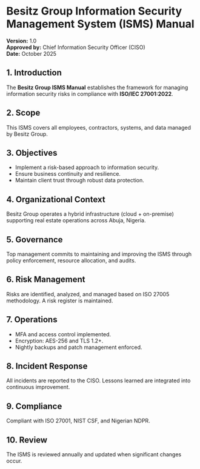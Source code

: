 # Besitz Group Information Security Management System (ISMS) Manual
**Version:** 1.0  
**Approved by:** Chief Information Security Officer (CISO)  
**Date:** October 2025  

## 1. Introduction
The **Besitz Group ISMS Manual** establishes the framework for managing information security risks in compliance with **ISO/IEC 27001:2022**.

## 2. Scope
This ISMS covers all employees, contractors, systems, and data managed by Besitz Group.

## 3. Objectives
- Implement a risk-based approach to information security.  
- Ensure business continuity and resilience.  
- Maintain client trust through robust data protection.  

## 4. Organizational Context
Besitz Group operates a hybrid infrastructure (cloud + on-premise) supporting real estate operations across Abuja, Nigeria.

## 5. Governance
Top management commits to maintaining and improving the ISMS through policy enforcement, resource allocation, and audits.

## 6. Risk Management
Risks are identified, analyzed, and managed based on ISO 27005 methodology. A risk register is maintained.

## 7. Operations
- MFA and access control implemented.
- Encryption: AES-256 and TLS 1.2+.
- Nightly backups and patch management enforced.

## 8. Incident Response
All incidents are reported to the CISO. Lessons learned are integrated into continuous improvement.

## 9. Compliance
Compliant with ISO 27001, NIST CSF, and Nigerian NDPR.

## 10. Review
The ISMS is reviewed annually and updated when significant changes occur.

